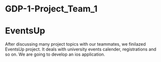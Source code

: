 # GDP-1-Project_Team_1

# EventsUp

After discussing many project topics with our teammates, we finilazed EventsUp project.
It deals with university events calender, registrations and so on.
We are going to develop an ios application.
